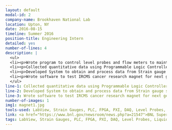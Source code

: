 ```yaml
---
layout: default
modal-id: 2
company-name: Brookhaven National Lab
location: Upton, NY
date: 2016-08-15
timeline: Summer 2016
position-title: Engineering Intern
detailed: yes
number-of-lines: 4
description: |
  <ul>
  <li><p>Wrote program to control level probes and flow meters to maintain liquid helium levels in superconducting magnets.</p></li>
  <li><p>Collected quantitative data using Programmable Logic Controllers (PLCs) and Field Programmable Gate Arrays (FPGA).</p></li>
  <li><p>Developed System to obtain and process data from Strain gauge sensors.</p></li>
  <li><p>Wrote software to test IRCMS cancer research magnet for next generation oncology treatment.</p></li>
  </ul>
line-1: Collected quantitative data using Programmable Logic Controllers (PLCs) and Field Programmable Gate Arrays (FPGA)
line-2:	Developed System to obtain and process data from Strain gauge sensors.
line-3:	Wrote software to test IRCMS cancer research magnet for next generation oncology treatment.
number-of-images: 1
img1: magnet1.jpg
tools-used: LabView, Strain Gauges, PLC, FPGA, PXI, DAQ, Level Probes, Flow meters, Superconducting, Magnets.
link: <a href="https://www.bnl.gov/newsroom/news.php?a=21547">BNL Superconducting Magnet Info</a>
tags: LabView, Strain Gauges, PLC, FPGA, PXI, DAQ, Level Probes, Liquid Helium, Flow meters, Superconducting, Magnets, Cryogenics.
---
```

